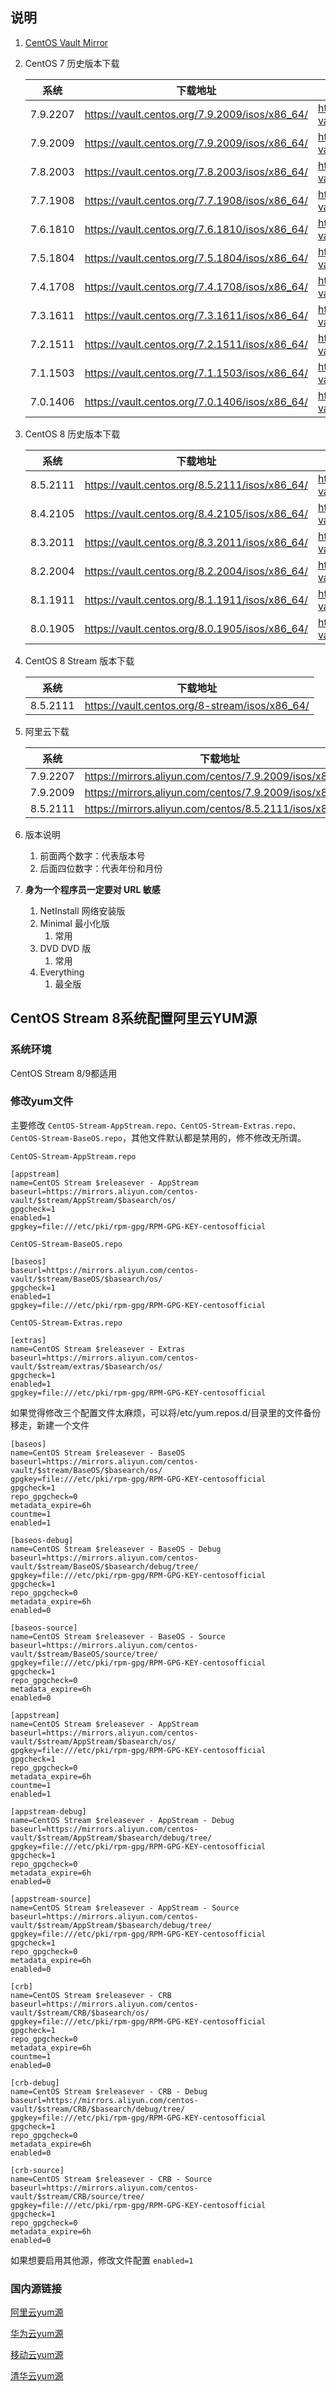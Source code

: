 ## 说明

1. [CentOS Vault Mirror](https://vault.centos.org/)

2. CentOS 7 历史版本下载

   | 系统     | 下载地址                                       | 下载地址                                                      |
   | -------- | ---------------------------------------------- | ------------------------------------------------------------- |
   | 7.9.2207 | https://vault.centos.org/7.9.2009/isos/x86_64/ | https://archive.kernel.org/centos-vault/7.9.2009/isos/x86_64/ |
   | 7.9.2009 | https://vault.centos.org/7.9.2009/isos/x86_64/ | https://archive.kernel.org/centos-vault/7.9.2009/isos/x86_64/ |
   | 7.8.2003 | https://vault.centos.org/7.8.2003/isos/x86_64/ | https://archive.kernel.org/centos-vault/7.8.2003/isos/x86_64/ |
   | 7.7.1908 | https://vault.centos.org/7.7.1908/isos/x86_64/ | https://archive.kernel.org/centos-vault/7.7.1908/isos/x86_64/ |
   | 7.6.1810 | https://vault.centos.org/7.6.1810/isos/x86_64/ | https://archive.kernel.org/centos-vault/7.6.1810/isos/x86_64/ |
   | 7.5.1804 | https://vault.centos.org/7.5.1804/isos/x86_64/ | https://archive.kernel.org/centos-vault/7.5.1804/isos/x86_64/ |
   | 7.4.1708 | https://vault.centos.org/7.4.1708/isos/x86_64/ | https://archive.kernel.org/centos-vault/7.4.1708/isos/x86_64/ |
   | 7.3.1611 | https://vault.centos.org/7.3.1611/isos/x86_64/ | https://archive.kernel.org/centos-vault/7.3.1611/isos/x86_64/ |
   | 7.2.1511 | https://vault.centos.org/7.2.1511/isos/x86_64/ | https://archive.kernel.org/centos-vault/7.2.1511/isos/x86_64/ |
   | 7.1.1503 | https://vault.centos.org/7.1.1503/isos/x86_64/ | https://archive.kernel.org/centos-vault/7.1.1503/isos/x86_64/ |
   | 7.0.1406 | https://vault.centos.org/7.0.1406/isos/x86_64/ | https://archive.kernel.org/centos-vault/7.0.1406/isos/x86_64/ |

3. CentOS 8 历史版本下载

   | 系统     | 下载地址                                       | 下载地址                                                      |
   | -------- | ---------------------------------------------- | ------------------------------------------------------------- |
   | 8.5.2111 | https://vault.centos.org/8.5.2111/isos/x86_64/ | https://archive.kernel.org/centos-vault/8.5.2111/isos/x86_64/ |
   | 8.4.2105 | https://vault.centos.org/8.4.2105/isos/x86_64/ | https://archive.kernel.org/centos-vault/8.4.2105/isos/x86_64/ |
   | 8.3.2011 | https://vault.centos.org/8.3.2011/isos/x86_64/ | https://archive.kernel.org/centos-vault/8.3.2011/isos/x86_64/ |
   | 8.2.2004 | https://vault.centos.org/8.2.2004/isos/x86_64/ | https://archive.kernel.org/centos-vault/8.2.2004/isos/x86_64/ |
   | 8.1.1911 | https://vault.centos.org/8.1.1911/isos/x86_64/ | https://archive.kernel.org/centos-vault/8.1.1911/isos/x86_64/ |
   | 8.0.1905 | https://vault.centos.org/8.0.1905/isos/x86_64/ | https://archive.kernel.org/centos-vault/8.0.1905/isos/x86_64/ |

4. CentOS 8 Stream 版本下载

   | 系统     | 下载地址                                       |
   | -------- | ---------------------------------------------- |
   | 8.5.2111 | https://vault.centos.org/8-stream/isos/x86_64/ |

5. 阿里云下载

   | 系统     | 下载地址                                                |
   | -------- | ------------------------------------------------------- |
   | 7.9.2207 | https://mirrors.aliyun.com/centos/7.9.2009/isos/x86_64/ |
   | 7.9.2009 | https://mirrors.aliyun.com/centos/7.9.2009/isos/x86_64/ |
   | 8.5.2111 | https://mirrors.aliyun.com/centos/8.5.2111/isos/x86_64/ |

6. 版本说明

   1. 前面两个数字：代表版本号
   2. 后面四位数字：代表年份和月份

7. **身为一个程序员一定要对 URL 敏感**

   1. NetInstall 网络安装版
   2. Minimal 最小化版
      1. 常用
   3. DVD DVD 版
      1. 常用
   4. Everything
      1. 最全版

## CentOS Stream 8系统配置阿里云YUM源

### 系统环境

CentOS  Stream 8/9都适用

### 修改yum文件

主要修改 `CentOS-Stream-AppStream.repo、CentOS-Stream-Extras.repo、CentOS-Stream-BaseOS.repo`，其他文件默认都是禁用的，修不修改无所谓。

`CentOS-Stream-AppStream.repo`

```properties
[appstream]
name=CentOS Stream $releasever - AppStream
baseurl=https://mirrors.aliyun.com/centos-vault/$stream/AppStream/$basearch/os/
gpgcheck=1
enabled=1
gpgkey=file:///etc/pki/rpm-gpg/RPM-GPG-KEY-centosofficial
```

`CentOS-Stream-BaseOS.repo`

```properties
[baseos]
baseurl=https://mirrors.aliyun.com/centos-vault/$stream/BaseOS/$basearch/os/
gpgcheck=1
enabled=1
gpgkey=file:///etc/pki/rpm-gpg/RPM-GPG-KEY-centosofficial
```

`CentOS-Stream-Extras.repo`

```properties
[extras]
name=CentOS Stream $releasever - Extras
baseurl=https://mirrors.aliyun.com/centos-vault/$stream/extras/$basearch/os/
gpgcheck=1
enabled=1
gpgkey=file:///etc/pki/rpm-gpg/RPM-GPG-KEY-centosofficial
```

如果觉得修改三个配置文件太麻烦，可以将/etc/yum.repos.d/目录里的文件备份移走，新建一个文件

```properties
[baseos]
name=CentOS Stream $releasever - BaseOS
baseurl=https://mirrors.aliyun.com/centos-vault/$stream/BaseOS/$basearch/os/
gpgkey=file:///etc/pki/rpm-gpg/RPM-GPG-KEY-centosofficial
gpgcheck=1
repo_gpgcheck=0
metadata_expire=6h
countme=1
enabled=1

[baseos-debug]
name=CentOS Stream $releasever - BaseOS - Debug
baseurl=https://mirrors.aliyun.com/centos-vault/$stream/BaseOS/$basearch/debug/tree/
gpgkey=file:///etc/pki/rpm-gpg/RPM-GPG-KEY-centosofficial
gpgcheck=1
repo_gpgcheck=0
metadata_expire=6h
enabled=0

[baseos-source]
name=CentOS Stream $releasever - BaseOS - Source
baseurl=https://mirrors.aliyun.com/centos-vault/$stream/BaseOS/source/tree/
gpgkey=file:///etc/pki/rpm-gpg/RPM-GPG-KEY-centosofficial
gpgcheck=1
repo_gpgcheck=0
metadata_expire=6h
enabled=0

[appstream]
name=CentOS Stream $releasever - AppStream
baseurl=https://mirrors.aliyun.com/centos-vault/$stream/AppStream/$basearch/os/
gpgkey=file:///etc/pki/rpm-gpg/RPM-GPG-KEY-centosofficial
gpgcheck=1
repo_gpgcheck=0
metadata_expire=6h
countme=1
enabled=1

[appstream-debug]
name=CentOS Stream $releasever - AppStream - Debug
baseurl=https://mirrors.aliyun.com/centos-vault/$stream/AppStream/$basearch/debug/tree/
gpgkey=file:///etc/pki/rpm-gpg/RPM-GPG-KEY-centosofficial
gpgcheck=1
repo_gpgcheck=0
metadata_expire=6h
enabled=0

[appstream-source]
name=CentOS Stream $releasever - AppStream - Source
baseurl=https://mirrors.aliyun.com/centos-vault/$stream/AppStream/$basearch/debug/tree/
gpgkey=file:///etc/pki/rpm-gpg/RPM-GPG-KEY-centosofficial
gpgcheck=1
repo_gpgcheck=0
metadata_expire=6h
enabled=0

[crb]
name=CentOS Stream $releasever - CRB
baseurl=https://mirrors.aliyun.com/centos-vault/$stream/CRB/$basearch/os/
gpgkey=file:///etc/pki/rpm-gpg/RPM-GPG-KEY-centosofficial
gpgcheck=1
repo_gpgcheck=0
metadata_expire=6h
countme=1
enabled=0

[crb-debug]
name=CentOS Stream $releasever - CRB - Debug
baseurl=https://mirrors.aliyun.com/centos-vault/$stream/CRB/$basearch/debug/tree/
gpgkey=file:///etc/pki/rpm-gpg/RPM-GPG-KEY-centosofficial
gpgcheck=1
repo_gpgcheck=0
metadata_expire=6h
enabled=0

[crb-source]
name=CentOS Stream $releasever - CRB - Source
baseurl=https://mirrors.aliyun.com/centos-vault/$stream/CRB/source/tree/
gpgkey=file:///etc/pki/rpm-gpg/RPM-GPG-KEY-centosofficial
gpgcheck=1
repo_gpgcheck=0
metadata_expire=6h
enabled=0
```

如果想要启用其他源，修改文件配置 `enabled=1`

### 国内源链接

[阿里云yum源](https://developer.aliyun.com/mirror/?serviceType=&tag=&keyword=centos)

[华为云yum源](https://repo.huaweicloud.com/centos/)

[移动云yum源](https://mirrors.cmecloud.cn/)

[清华云yum源](https://mirrors.tuna.tsinghua.edu.cn/centos/)
